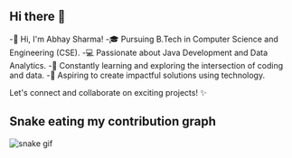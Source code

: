 ## Hi there 👋

<!--
**AbhaySharma3666/AbhaySharma3666** is a ✨ _special_ ✨ repository because its `README.md` (this file) appears on your GitHub profile.

Here are some ideas to get you started:

- 🔭 I’m currently working on ...
- 🌱 I’m currently learning ...
- 👯 I’m looking to collaborate on ...
- 🤔 I’m looking for help with ...
- 💬 Ask me about ...
- 📫 How to reach me: ...
- 😄 Pronouns: ...
- ⚡ Fun fact: ...
-->
-👋 Hi, I'm Abhay Sharma!
-🎓 Pursuing B.Tech in Computer Science and Engineering (CSE).
-💻 Passionate about Java Development and Data Analytics.
-🌱 Constantly learning and exploring the intersection of coding and data.
-🚀 Aspiring to create impactful solutions using technology.

Let's connect and collaborate on exciting projects! ✨

## Snake eating my contribution graph

![snake gif](https://github.com/AbhaySharma3666/AbhaySharma3666/blob/output/github-contribution-grid-snake.svg)

